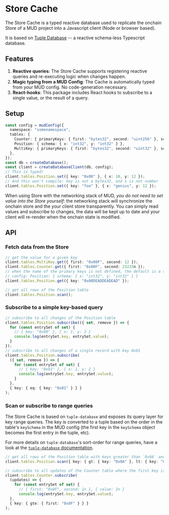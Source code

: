 # Store Cache

The Store Cache is a typed reactive database used to replicate the onchain Store of a MUD project into a Javascript client (Node or browser based).

It is based on [Tuple Database](https://github.com/ccorcos/tuple-database) -- a reactive schema-less Typescript database.

## Features

1. **Reactive queries**: The Store Cache supports registering reactive queries and re-executing logic when changes happen.
2. **Magic typing from a MUD Config**: The Cache is automatically typed from your MUD config. No code-generation necessary.
3. **React-hooks**: This package includes React hooks to subscribe to a single value, or the result of a query.

## Setup

```typescript
const config = mudConfig({
  namespace: "somenamespace",
  tables: {
    Counter: { primaryKeys: { first: "bytes32", second: "uint256" }, schema: "uint256" },
    Position: { schema: { x: "int32", y: "int32" } },
    MultiKey: { primaryKeys: { first: "bytes32", second: "uint32" }, schema: "int32" },
  },
});
const db = createDatabase();
const client = createDatabaseClient(db, config);
// This is typed!
client.tables.Position.set({ key: "0x00" }, { x: 10, y: 12 });
// And this won't compile: key is not a bytes32, and x is not number
client.tables.Position.set({ key: "foo" }, { x: "genius", y: 12 });
```

When using Store with the networking stack of MUD, _you do not need to set value into the Store yourself_: the networking stack will synchronize the onchain store and the your client store transparently.
You can simply read values and subscribe to changes, the data will be kept up to date and your client will re-render when the onchain state is modified.

## API

### Fetch data from the Store

```typescript
// get the value for a given key
client.tables.MultiKey.get({ first: "0x00F", second: 12 });
client.tables.Counter.get({ first: "0x00F", second: 23233n });
// when the name of the primary keys is not defined, the default is a single key called "key"
// config: Position: { schema: { x: "int32", y: "int32" } }
client.tables.Position.get({ key: "0x00DEADDEADEAD" });

// get all rows of the Position table
client.tables.Position.scan();
```

### Subscribe to a simple key-based query

```typescript
// subscribe to all changes of the Position table
client.tables.Position.subscribe(({ set, remove }) => {
  for (const entrySet of set) {
    // { key: "0x00" }, { x: 1, y: 2 }
    console.log(entrySet.key, entrySet.value);
  }
});
// subscribe to all changes of a single record with key 0x01
client.tables.Position.subscribe(
  ({ set, remove }) => {
    for (const entrySet of set) {
      // { key: "0x01" }, { x: 1, y: 2 }
      console.log(entrySet.key, entrySet.value);
    }
  },
  { key: { eq: { key: "0x01" } } }
);
```

### Scan or subscribe to range queries

The Store Cache is based on `tuple-database` and exposes its query layer for key range queries. The key is converted to a tuple based on the order in the table's `keySchema` in the MUD config (the first key in the `keySchema` object becomes the first entry in the tuple, etc).

For more details on `tuple-database`'s sort-order for range queries, have a look at the [`tuple-database` documentation](https://github.com/ccorcos/tuple-database#sort-order).

```typescript
// get all rows of the Position table with keys greater than `0x0A` and less than `0x0F`
client.tables.Position.scan({ key: { gt: { key: "0x0A" }, lt: { key: "0x0F" } } });

// subscribe to all updates of the Counter table where the first key is greater or equal to `0x0F`
client.tables.Counter.subscribe(
  (updates) => {
    for (const entrySet of set) {
      // { first: "0x0F", second: 1n }, { value: 2n }
      console.log(entrySet.key, entrySet.value);
  },
  { key: { gte: { first: "0x0F" } } }
);
```
